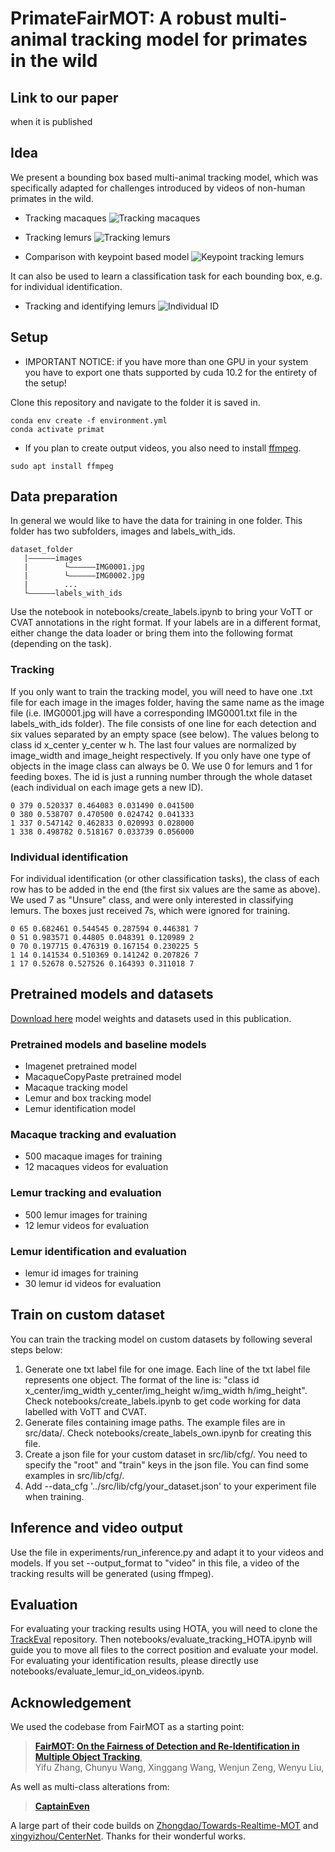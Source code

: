 # PrimateFairMOT: A robust multi-animal tracking model for primates in the wild

## Link to our paper
when it is published

## Idea
We present a bounding box based multi-animal tracking model, which was specifically adapted for challenges introduced by videos of non-human primates in the wild.

- Tracking macaques
![Tracking macaques](material/vid_630.gif)

- Tracking lemurs
![Tracking lemurs](material/Eval10.gif)

- Comparison with keypoint based model
![Keypoint tracking lemurs](material/Eval10_DLCfull.gif)

It can also be used to learn a classification task for each bounding box, e.g. for individual identification.
- Tracking and identifying lemurs
![Individual ID](material/e7_c4_identification.gif)

## Setup

- IMPORTANT NOTICE: if you have more than one GPU in your system you have to export one thats supported by cuda 10.2 for the entirety of the setup!


Clone this repository and navigate to the folder it is saved in.

```
conda env create -f environment.yml
conda activate primat
```

- If you plan to create output videos, you also need to install [ffmpeg](https://www.ffmpeg.org/).

```
sudo apt install ffmpeg
```

## Data preparation

In general we would like to have the data for training in one folder. This folder has two subfolders, images and labels_with_ids.

```
dataset_folder
   |——————images
   |        └——————IMG0001.jpg
   |        └——————IMG0002.jpg
   |        ...
   └——————labels_with_ids
```

Use the notebook in notebooks/create_labels.ipynb to bring your VoTT or CVAT annotations in the right format. If your labels are in a different format, either change the data loader or bring them into the following format (depending on the task).

### Tracking
If you only want to train the tracking model, you will need to have one .txt file for each image in the images folder, having the same name as the image file (i.e. IMG0001.jpg will have a corresponding IMG0001.txt file in the labels_with_ids folder). The file consists of one line for each detection and six values separated by an empty space (see below). The values belong to class id x_center y_center w h. The last four values are normalized by image_width and image_height respectively. If you only have one type of objects in the image class can always be 0. We use 0 for lemurs and 1 for feeding boxes. The id is just a running number through the whole dataset (each individual on each image gets a new ID).

```
0 379 0.520337 0.464083 0.031490 0.041500
0 380 0.538707 0.470500 0.024742 0.041333
1 337 0.547142 0.462833 0.020993 0.028000
1 338 0.498782 0.518167 0.033739 0.056000
```

### Individual identification
For individual identification (or other classification tasks), the class of each row has to be added in the end (the first six values are the same as above). We used 7 as "Unsure" class, and were only interested in classifying lemurs. The boxes just received 7s, which were ignored for training.

```
0 65 0.682461 0.544545 0.287594 0.446381 7
0 51 0.983571 0.44805 0.048391 0.120989 2
0 70 0.197715 0.476319 0.167154 0.230225 5
1 14 0.141534 0.510369 0.141242 0.207826 7
1 17 0.52678 0.527526 0.164393 0.311018 7
```

## Pretrained models and datasets

[Download here](https://owncloud.gwdg.de/index.php/s/Mq4m9k1B74cN6ys) model weights and datasets used in this publication.

### Pretrained models and baseline models
- Imagenet pretrained model
- MacaqueCopyPaste pretrained model
- Macaque tracking model
- Lemur and box tracking model
- Lemur identification model

### Macaque tracking and evaluation
- 500 macaque images for training
- 12 macaques videos for evaluation

### Lemur tracking and evaluation
- 500 lemur images for training
- 12 lemur videos for evaluation

### Lemur identification and evaluation
- lemur id images for training
- 30 lemur id videos for evaluation

## Train on custom dataset

You can train the tracking model on custom datasets by following several steps below:

1. Generate one txt label file for one image. Each line of the txt label file represents one object. The format of the line is: "class id x_center/img_width y_center/img_height w/img_width h/img_height". Check notebooks/create_labels.ipynb to get code working for data labelled with VoTT and CVAT.
2. Generate files containing image paths. The example files are in src/data/. Check notebooks/create_labels_own.ipynb for creating this file.
3. Create a json file for your custom dataset in src/lib/cfg/. You need to specify the "root" and "train" keys in the json file. You can find some examples in src/lib/cfg/.
4. Add --data_cfg '../src/lib/cfg/your_dataset.json' to your experiment file when training.

## Inference and video output

Use the file in experiments/run_inference.py and adapt it to your videos and models.
If you set --output_format to "video" in this file, a video of the tracking results will be generated (using ffmpeg).

## Evaluation

For evaluating your tracking results using HOTA, you will need to clone the [TrackEval](https://github.com/JonathonLuiten/TrackEval) repository. Then notebooks/evaluate_tracking_HOTA.ipynb will guide you to move all files to the correct position and evaluate your model.
For evaluating your identification results, please directly use notebooks/evaluate_lemur_id_on_videos.ipynb.

## Acknowledgement

We used the codebase from FairMOT as a starting point:

> [**FairMOT: On the Fairness of Detection and Re-Identification in Multiple Object Tracking**](http://arxiv.org/abs/2004.01888),  
> Yifu Zhang, Chunyu Wang, Xinggang Wang, Wenjun Zeng, Wenyu Liu,  

As well as multi-class alterations from:
> [**CaptainEven**](https://github.com/CaptainEven/MCMOT)

A large part of their code builds on [Zhongdao/Towards-Realtime-MOT](https://github.com/Zhongdao/Towards-Realtime-MOT) and [xingyizhou/CenterNet](https://github.com/xingyizhou/CenterNet). Thanks for their wonderful works.

